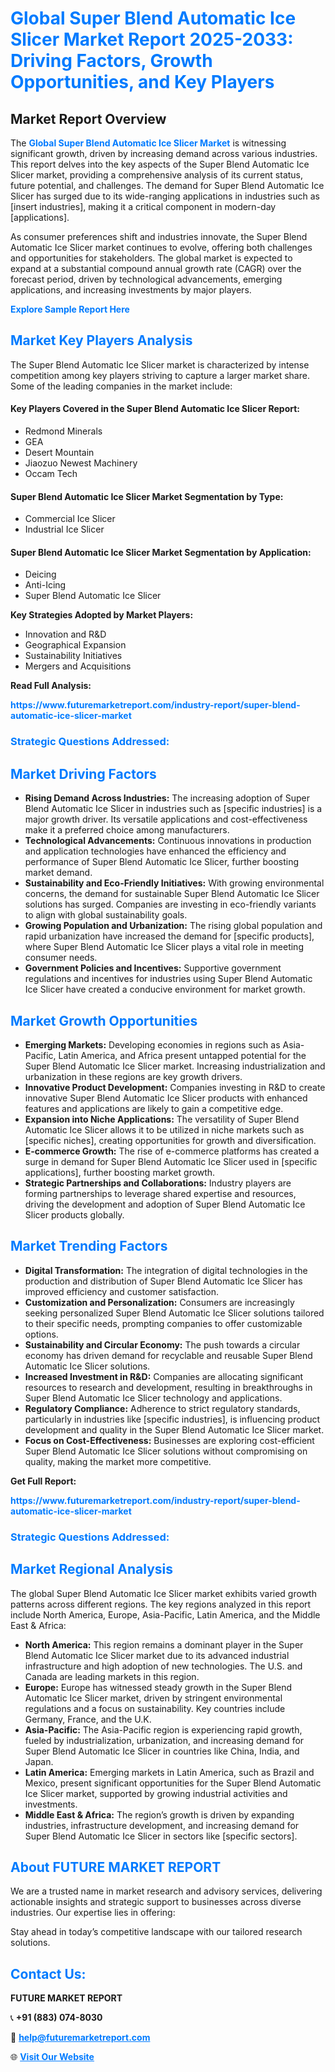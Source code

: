 <h1 style="color: #007BFF;">Global Super Blend Automatic Ice Slicer Market Report 2025-2033: Driving Factors, Growth Opportunities, and Key Players</h1>

<section id="overview">
<h2>Market Report Overview</h2>
<p>The <a href="https://www.futuremarketreport.com/industry-report/super-blend-automatic-ice-slicer-market" style="color: #007BFF; text-decoration: none;"><strong>Global Super Blend Automatic Ice Slicer Market</strong></a> is witnessing significant growth, driven by increasing demand across various industries. This report delves into the key aspects of the Super Blend Automatic Ice Slicer market, providing a comprehensive analysis of its current status, future potential, and challenges. The demand for Super Blend Automatic Ice Slicer has surged due to its wide-ranging applications in industries such as [insert industries], making it a critical component in modern-day [applications].</p>
<p>As consumer preferences shift and industries innovate, the Super Blend Automatic Ice Slicer market continues to evolve, offering both challenges and opportunities for stakeholders. The global market is expected to expand at a substantial compound annual growth rate (CAGR) over the forecast period, driven by technological advancements, emerging applications, and increasing investments by major players.</p>
</section>

<section id="overview">
<p><a href="https://www.futuremarketreport.com/request-sample/reportId=128818" style="color: #007BFF; text-decoration: none;"><strong>Explore Sample Report Here</strong></a></p>
</section>

<section id="key-players">
<h2 style="color: #007BFF;">Market Key Players Analysis</h2>
<p>The Super Blend Automatic Ice Slicer market is characterized by intense competition among key players striving to capture a larger market share. Some of the leading companies in the market include:</p>
<h4>Key Players Covered in the Super Blend Automatic Ice Slicer Report:</h4>
<ul><li>Redmond Minerals</li><li>GEA</li><li>Desert Mountain</li><li>Jiaozuo Newest Machinery</li><li>Occam Tech</li></ul>
<h4>Super Blend Automatic Ice Slicer Market Segmentation by Type:</h4>
<ul><li>Commercial Ice Slicer</li><li>Industrial Ice Slicer</li></ul>

<h4>Super Blend Automatic Ice Slicer Market Segmentation by Application:</h4>
<ul><li>Deicing</li><li>Anti-Icing</li><li>Super Blend Automatic Ice Slicer</li></ul>
<p><strong>Key Strategies Adopted by Market Players:</strong></p>
<ul>
<li>Innovation and R&D</li>
<li>Geographical Expansion</li>
<li>Sustainability Initiatives</li>
<li>Mergers and Acquisitions</li>
</ul>
</section>

<section>
<p><strong>Read Full Analysis: </strong></p><a href="https://www.futuremarketreport.com/industry-report/super-blend-automatic-ice-slicer-market" style="color: #007BFF; text-decoration: none;"><strong>https://www.futuremarketreport.com/industry-report/super-blend-automatic-ice-slicer-market</strong></a>
<h3 style="color: #007BFF;">Strategic Questions Addressed:</h3>
</section>

<section id="driving-factors">
<h2 style="color: #007BFF;">Market Driving Factors</h2>
<ul>
<li><strong>Rising Demand Across Industries:</strong> The increasing adoption of Super Blend Automatic Ice Slicer in industries such as [specific industries] is a major growth driver. Its versatile applications and cost-effectiveness make it a preferred choice among manufacturers.</li>
<li><strong>Technological Advancements:</strong> Continuous innovations in production and application technologies have enhanced the efficiency and performance of Super Blend Automatic Ice Slicer, further boosting market demand.</li>
<li><strong>Sustainability and Eco-Friendly Initiatives:</strong> With growing environmental concerns, the demand for sustainable Super Blend Automatic Ice Slicer solutions has surged. Companies are investing in eco-friendly variants to align with global sustainability goals.</li>
<li><strong>Growing Population and Urbanization:</strong> The rising global population and rapid urbanization have increased the demand for [specific products], where Super Blend Automatic Ice Slicer plays a vital role in meeting consumer needs.</li>
<li><strong>Government Policies and Incentives:</strong> Supportive government regulations and incentives for industries using Super Blend Automatic Ice Slicer have created a conducive environment for market growth.</li>
</ul>
</section>

<section id="growth-opportunities">
<h2 style="color: #007BFF;">Market Growth Opportunities</h2>
<ul>
<li><strong>Emerging Markets:</strong> Developing economies in regions such as Asia-Pacific, Latin America, and Africa present untapped potential for the Super Blend Automatic Ice Slicer market. Increasing industrialization and urbanization in these regions are key growth drivers.</li>
<li><strong>Innovative Product Development:</strong> Companies investing in R&D to create innovative Super Blend Automatic Ice Slicer products with enhanced features and applications are likely to gain a competitive edge.</li>
<li><strong>Expansion into Niche Applications:</strong> The versatility of Super Blend Automatic Ice Slicer allows it to be utilized in niche markets such as [specific niches], creating opportunities for growth and diversification.</li>
<li><strong>E-commerce Growth:</strong> The rise of e-commerce platforms has created a surge in demand for Super Blend Automatic Ice Slicer used in [specific applications], further boosting market growth.</li>
<li><strong>Strategic Partnerships and Collaborations:</strong> Industry players are forming partnerships to leverage shared expertise and resources, driving the development and adoption of Super Blend Automatic Ice Slicer products globally.</li>
</ul>
</section>

<section id="trending-factors">
<h2 style="color: #007BFF;">Market Trending Factors</h2>
<ul>
<li><strong>Digital Transformation:</strong> The integration of digital technologies in the production and distribution of Super Blend Automatic Ice Slicer has improved efficiency and customer satisfaction.</li>
<li><strong>Customization and Personalization:</strong> Consumers are increasingly seeking personalized Super Blend Automatic Ice Slicer solutions tailored to their specific needs, prompting companies to offer customizable options.</li>
<li><strong>Sustainability and Circular Economy:</strong> The push towards a circular economy has driven demand for recyclable and reusable Super Blend Automatic Ice Slicer solutions.</li>
<li><strong>Increased Investment in R&D:</strong> Companies are allocating significant resources to research and development, resulting in breakthroughs in Super Blend Automatic Ice Slicer technology and applications.</li>
<li><strong>Regulatory Compliance:</strong> Adherence to strict regulatory standards, particularly in industries like [specific industries], is influencing product development and quality in the Super Blend Automatic Ice Slicer market.</li>
<li><strong>Focus on Cost-Effectiveness:</strong> Businesses are exploring cost-efficient Super Blend Automatic Ice Slicer solutions without compromising on quality, making the market more competitive.</li>
</ul>
</section>

<section>
<p><strong>Get Full Report: </strong></p><a href="https://www.futuremarketreport.com/industry-report/super-blend-automatic-ice-slicer-market" style="color: #007BFF; text-decoration: none;"><strong>https://www.futuremarketreport.com/industry-report/super-blend-automatic-ice-slicer-market</strong></a>
<h3 style="color: #007BFF;">Strategic Questions Addressed:</h3>
</section>


<section id="regional-analysis">
<h2 style="color: #007BFF;">Market Regional Analysis</h2>
<p>The global Super Blend Automatic Ice Slicer market exhibits varied growth patterns across different regions. The key regions analyzed in this report include North America, Europe, Asia-Pacific, Latin America, and the Middle East & Africa:</p>
<ul>
<li><strong>North America:</strong> This region remains a dominant player in the Super Blend Automatic Ice Slicer market due to its advanced industrial infrastructure and high adoption of new technologies. The U.S. and Canada are leading markets in this region.</li>
<li><strong>Europe:</strong> Europe has witnessed steady growth in the Super Blend Automatic Ice Slicer market, driven by stringent environmental regulations and a focus on sustainability. Key countries include Germany, France, and the U.K.</li>
<li><strong>Asia-Pacific:</strong> The Asia-Pacific region is experiencing rapid growth, fueled by industrialization, urbanization, and increasing demand for Super Blend Automatic Ice Slicer in countries like China, India, and Japan.</li>
<li><strong>Latin America:</strong> Emerging markets in Latin America, such as Brazil and Mexico, present significant opportunities for the Super Blend Automatic Ice Slicer market, supported by growing industrial activities and investments.</li>
<li><strong>Middle East & Africa:</strong> The region’s growth is driven by expanding industries, infrastructure development, and increasing demand for Super Blend Automatic Ice Slicer in sectors like [specific sectors].</li>
</ul>
</section>

<footer>
<h2 style="color: #007BFF;">About FUTURE MARKET REPORT</h2>
<p>We are a trusted name in market research and advisory services, delivering actionable insights and strategic support to businesses across diverse industries. Our expertise lies in offering:</p>

<p>Stay ahead in today’s competitive landscape with our tailored research solutions.</p>

<h2 style="color: #007BFF;">Contact Us:</h2>
<p><strong>FUTURE MARKET REPORT</strong></p>
<p>📞 <strong>+91 (883) 074-8030</strong></p>
<p>📧 <strong><a href="mailto:help@futuremarketreport.com" style="color: #007BFF;">help@futuremarketreport.com</a></strong></p>
<p>🌐 <strong><a href="https://www.futuremarketreport.com/" style="color: #007BFF;">Visit Our Website</a></strong></p>
</footer>